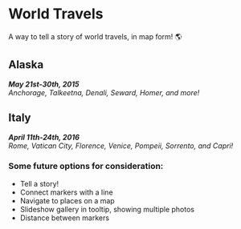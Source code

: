 # World Travels  
A way to tell a story of world travels, in map form! :earth_americas:

## Alaska
**_May 21st-30th, 2015_**  
 _Anchorage, Talkeetna, Denali, Seward, Homer, and more!_

## Italy
**_April 11th-24th, 2016_**  
_Rome, Vatican City, Florence, Venice, Pompeii, Sorrento, and Capri!_  

### Some future options for consideration:  
* Tell a story!  
* Connect markers with a line  
* Navigate to places on a map  
* Slideshow gallery in tooltip, showing multiple photos    
* Distance between markers  
